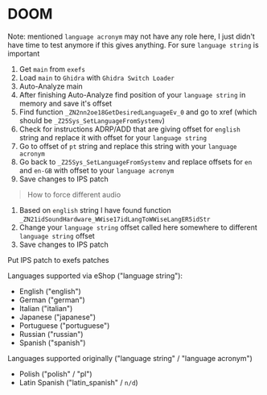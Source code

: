 # DOOM

Note: mentioned `language acronym` may not have any role here, I just didn't have time to test anymore if this gives anything. For sure `language string` is important

1. Get `main` from `exefs`
2. Load `main` to `Ghidra` with `Ghidra Switch Loader`
3. Auto-Analyze main
4. After finishing Auto-Analyze find position of your `language string` in memory and save it's offset 
5. Find function `_ZN2nn2oe18GetDesiredLanguageEv_0` and go to xref (which should be `_Z25Sys_SetLanguageFromSystemv`)
6. Check for instructions ADRP/ADD that are giving offset for `english` string and replace it with offset for your `language string`
7. Go to offset of `pt` string and replace this string with your `language acronym`
8. Go back to `_Z25Sys_SetLanguageFromSystemv` and replace offsets for `en` and `en-GB` with offset to your `language acronym`
9. Save changes to IPS patch

> How to force different audio
1. Based on `english` string I have found function `_ZN21idSoundHardware_WWise17idLangToWWiseLangER5idStr`
2. Change your `language string` offset called here somewhere to different `language string` offset
3. Save changes to IPS patch

Put IPS patch to exefs patches

Languages supported via eShop ("language string"):
- English ("english")
- German ("german")
- Italian ("italian")
- Japanese ("japanese")
- Portuguese ("portuguese")
- Russian ("russian")
- Spanish ("spanish")

Languages supported originally ("language string" / "language acronym")
- Polish ("polish" / "pl")
- Latin Spanish ("latin_spanish" / `n/d`)
